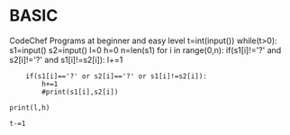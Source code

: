 # BASIC
CodeChef Programs at beginner and easy level
t=int(input())
while(t>0):
    s1=input()
    s2=input()
    l=0
    h=0
    n=len(s1)
    for i in range(0,n):
        if(s1[i]!='?' and s2[i]!='?' and s1[i]!=s2[i]):
            l+=1
            
        if(s1[i]=='?' or s2[i]=='?' or s1[i]!=s2[i]):
            h+=1
            #print(s1[i],s2[i])
        
    print(l,h)
    
    t-=1
